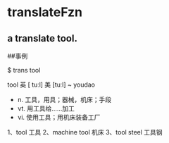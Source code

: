 # translateFzn

##  a translate tool.

##事例

$ trans tool

  tool  英 [ tuːl]   美 [tuːl] ~ youdao

  - n. 工具，用具；器械，机床；手段
  - vt. 用工具给……加工
  - vi. 使用工具；用机床装备工厂

  1、tool
  工具
  2、machine tool
  机床
  3、tool steel
  工具钢


